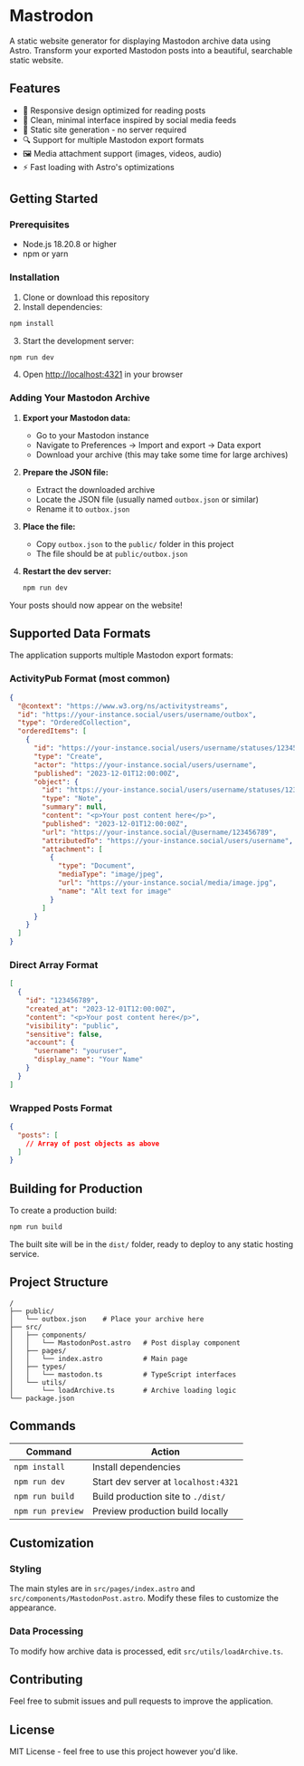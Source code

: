 # Mastrodon

A static website generator for displaying Mastodon archive data using Astro. Transform your exported Mastodon posts into a beautiful, searchable static website.

## Features

- 📱 Responsive design optimized for reading posts
- 🎨 Clean, minimal interface inspired by social media feeds
- 📄 Static site generation - no server required
- 🔍 Support for multiple Mastodon export formats
- 🖼️ Media attachment support (images, videos, audio)
- ⚡ Fast loading with Astro's optimizations

## Getting Started

### Prerequisites

- Node.js 18.20.8 or higher
- npm or yarn

### Installation

1. Clone or download this repository
2. Install dependencies:

```bash
npm install
```

3. Start the development server:

```bash
npm run dev
```

4. Open [http://localhost:4321](http://localhost:4321) in your browser

### Adding Your Mastodon Archive

1. **Export your Mastodon data:**
   - Go to your Mastodon instance
   - Navigate to Preferences → Import and export → Data export
   - Download your archive (this may take some time for large archives)

2. **Prepare the JSON file:**
   - Extract the downloaded archive
   - Locate the JSON file (usually named `outbox.json` or similar)
   - Rename it to `outbox.json`

3. **Place the file:**
   - Copy `outbox.json` to the `public/` folder in this project
   - The file should be at `public/outbox.json`

4. **Restart the dev server:**
   ```bash
   npm run dev
   ```

Your posts should now appear on the website!

## Supported Data Formats

The application supports multiple Mastodon export formats:

### ActivityPub Format (most common)
```json
{
  "@context": "https://www.w3.org/ns/activitystreams",
  "id": "https://your-instance.social/users/username/outbox",
  "type": "OrderedCollection",
  "orderedItems": [
    {
      "id": "https://your-instance.social/users/username/statuses/123456789/activity",
      "type": "Create",
      "actor": "https://your-instance.social/users/username",
      "published": "2023-12-01T12:00:00Z",
      "object": {
        "id": "https://your-instance.social/users/username/statuses/123456789",
        "type": "Note",
        "summary": null,
        "content": "<p>Your post content here</p>",
        "published": "2023-12-01T12:00:00Z",
        "url": "https://your-instance.social/@username/123456789",
        "attributedTo": "https://your-instance.social/users/username",
        "attachment": [
          {
            "type": "Document",
            "mediaType": "image/jpeg",
            "url": "https://your-instance.social/media/image.jpg",
            "name": "Alt text for image"
          }
        ]
      }
    }
  ]
}
```

### Direct Array Format
```json
[
  {
    "id": "123456789",
    "created_at": "2023-12-01T12:00:00Z",
    "content": "<p>Your post content here</p>",
    "visibility": "public",
    "sensitive": false,
    "account": {
      "username": "youruser",
      "display_name": "Your Name"
    }
  }
]
```

### Wrapped Posts Format
```json
{
  "posts": [
    // Array of post objects as above
  ]
}
```

## Building for Production

To create a production build:

```bash
npm run build
```

The built site will be in the `dist/` folder, ready to deploy to any static hosting service.

## Project Structure

```
/
├── public/
│   └── outbox.json    # Place your archive here
├── src/
│   ├── components/
│   │   └── MastodonPost.astro   # Post display component
│   ├── pages/
│   │   └── index.astro          # Main page
│   ├── types/
│   │   └── mastodon.ts          # TypeScript interfaces
│   └── utils/
│       └── loadArchive.ts       # Archive loading logic
└── package.json
```

## Commands

| Command           | Action                               |
| ----------------- | ------------------------------------ |
| `npm install`     | Install dependencies                 |
| `npm run dev`     | Start dev server at `localhost:4321` |
| `npm run build`   | Build production site to `./dist/`   |
| `npm run preview` | Preview production build locally     |

## Customization

### Styling
The main styles are in `src/pages/index.astro` and `src/components/MastodonPost.astro`. Modify these files to customize the appearance.

### Data Processing
To modify how archive data is processed, edit `src/utils/loadArchive.ts`.

## Contributing

Feel free to submit issues and pull requests to improve the application.

## License

MIT License - feel free to use this project however you'd like.